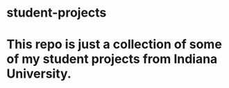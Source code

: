 # student-projects
# This repo is just a collection of some of my student projects from Indiana University.
